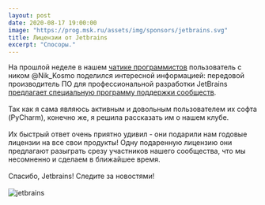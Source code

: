 ```yaml
---
layout: post
date: 2020-08-17 19:00:00
image: "https://prog.msk.ru/assets/img/sponsors/jetbrains.svg"
title: Лицензии от Jetbrains
excerpt: "Спосоры."
---
```

На прошлой неделе в нашем [чатике программистов](https://t.me/progmsk) пользователь с ником @Nik_Kosmo поделился
интересной информацией: передовой производитель ПО для профессиональной разработки JetBrains
[предлагает специальную программу поддержки сообществ](https://www.jetbrains.com/community/user-groups/#section=communities).
<br>
<br>
Так как я сама являюсь активным и довольным пользователем их софта (PyCharm), конечно же, я решила рассказать им о нашем клубе.
<br>
<br>
Их быстрый ответ очень приятно удивил - они подарили нам годовые лицензии на все свои продукты!
Одну подаренную лицензию они предлагают разыграть срезу участников нашего сообщества, что мы несомненно и сделаем в ближайшее время.
<br>
<br>
Спасибо, Jetbrains!
Следите за новостями!
<br><br>
![jetbrains](https://prog.msk.ru/assets/img/sponsors/jetbrains.svg)
